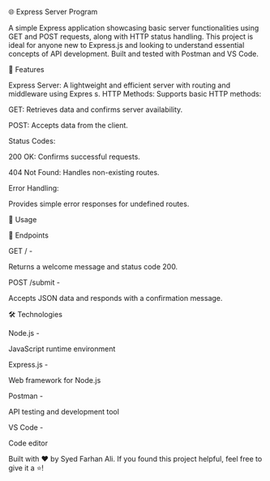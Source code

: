 🌐 Express Server Program

A simple Express application showcasing basic server functionalities using GET and POST requests, along with HTTP status handling. This project is ideal for anyone new to Express.js and looking to understand essential concepts of API development. Built and tested with Postman and VS Code.

🚀 Features

Express Server:
A lightweight and efficient server with routing and middleware using Expres
s.
HTTP Methods: 
Supports basic HTTP methods:

GET: Retrieves data and confirms server availability.

POST: Accepts data from the client.

Status Codes:

200 OK: Confirms successful requests.

404 Not Found: Handles non-existing routes.

Error Handling:

Provides simple error responses for undefined routes.


📒 Usage

📍 Endpoints

GET / -

Returns a welcome message and status code 200.

POST /submit -

Accepts JSON data and responds with a confirmation message.


🛠 Technologies

Node.js -

JavaScript runtime environment

Express.js -

Web framework for Node.js

Postman -

API testing and development tool

VS Code - 

Code editor

Built with ❤️ by Syed Farhan Ali. If you found this project helpful, feel free to give it a ⭐!

